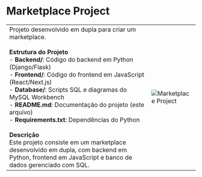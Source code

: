 # Marketplace Project

|       |        |
|-------|--------|
| Projeto desenvolvido em dupla para criar um marketplace.<br><br>**Estrutura do Projeto**<br>- **Backend/**: Código do backend em Python (Django/Flask)<br>- **Frontend/**: Código do frontend em JavaScript (React/Next.js)<br>- **Database/**: Scripts SQL e diagramas do MySQL Workbench<br>- **README.md**: Documentação do projeto (este arquivo)<br>- **Requirements.txt**: Dependências do Python<br><br>**Descrição**<br>Este projeto consiste em um marketplace desenvolvido em dupla, com backend em Python, frontend em JavaScript e banco de dados gerenciado com SQL. | ![Marketplace Project](/"https://i.ibb.co/xqWShsWJ/GOMES.png") |

